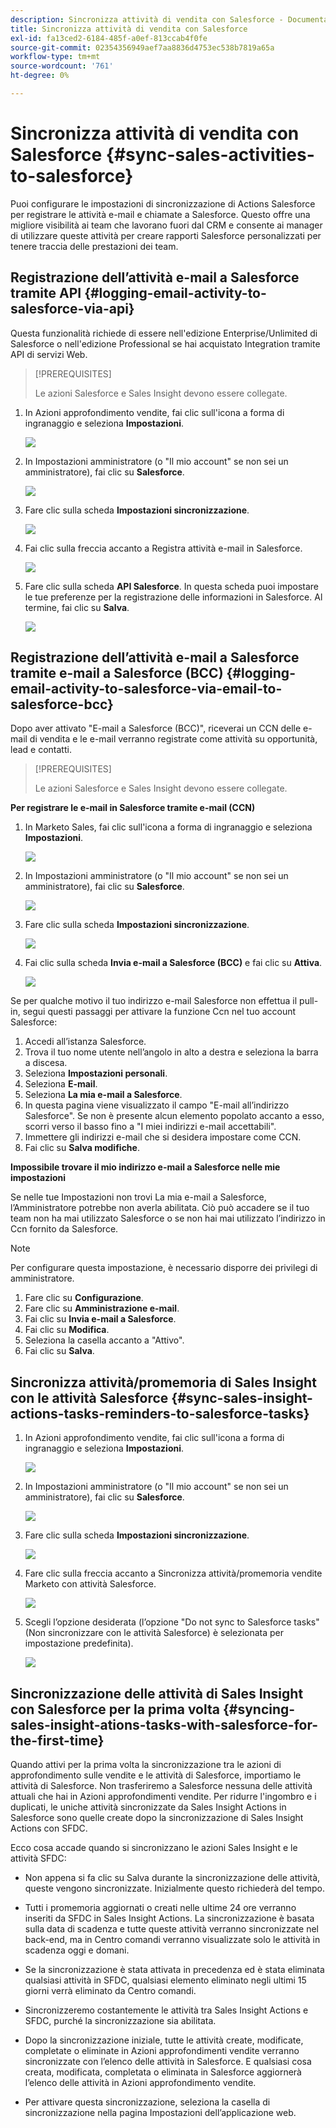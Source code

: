 ```yaml
---
description: Sincronizza attività di vendita con Salesforce - Documentazione Marketo - Documentazione del prodotto
title: Sincronizza attività di vendita con Salesforce
exl-id: fa13ced2-6184-485f-a0ef-813ccab4f0fe
source-git-commit: 02354356949aef7aa8836d4753ec538b7819a65a
workflow-type: tm+mt
source-wordcount: '761'
ht-degree: 0%

---
```


# Sincronizza attività di vendita con Salesforce {#sync-sales-activities-to-salesforce}

Puoi configurare le impostazioni di sincronizzazione di Actions Salesforce per registrare le attività e-mail e chiamate a Salesforce. Questo offre una migliore visibilità ai team che lavorano fuori dal CRM e consente ai manager di utilizzare queste attività per creare rapporti Salesforce personalizzati per tenere traccia delle prestazioni dei team.

## Registrazione dell’attività e-mail a Salesforce tramite API {#logging-email-activity-to-salesforce-via-api}

Questa funzionalità richiede di essere nell&#39;edizione Enterprise/Unlimited di Salesforce o nell&#39;edizione Professional se hai acquistato Integration tramite API di servizi Web.

>[!PREREQUISITES]
>
>Le azioni Salesforce e Sales Insight devono essere collegate.

1. In Azioni approfondimento vendite, fai clic sull&#39;icona a forma di ingranaggio e seleziona **Impostazioni**.

   ![](assets/sync-sales-activities-to-salesforce-1.png)

1. In Impostazioni amministratore (o &quot;Il mio account&quot; se non sei un amministratore), fai clic su **Salesforce**.

   ![](assets/sync-sales-activities-to-salesforce-2.png)

1. Fare clic sulla scheda **Impostazioni sincronizzazione**.

   ![](assets/sync-sales-activities-to-salesforce-3.png)

1. Fai clic sulla freccia accanto a Registra attività e-mail in Salesforce.

   ![](assets/sync-sales-activities-to-salesforce-4.png)

1. Fare clic sulla scheda **API Salesforce**. In questa scheda puoi impostare le tue preferenze per la registrazione delle informazioni in Salesforce. Al termine, fai clic su **Salva**.

   ![](assets/sync-sales-activities-to-salesforce-5.png)

## Registrazione dell’attività e-mail a Salesforce tramite e-mail a Salesforce (BCC) {#logging-email-activity-to-salesforce-via-email-to-salesforce-bcc}

Dopo aver attivato &quot;E-mail a Salesforce (BCC)&quot;, riceverai un CCN delle e-mail di vendita e le e-mail verranno registrate come attività su opportunità, lead e contatti.

>[!PREREQUISITES]
>
>Le azioni Salesforce e Sales Insight devono essere collegate.

**Per registrare le e-mail in Salesforce tramite e-mail (CCN)**

1. In Marketo Sales, fai clic sull&#39;icona a forma di ingranaggio e seleziona **Impostazioni**.

   ![](assets/sync-sales-activities-to-salesforce-6.png)

1. In Impostazioni amministratore (o &quot;Il mio account&quot; se non sei un amministratore), fai clic su **Salesforce**.

   ![](assets/sync-sales-activities-to-salesforce-7.png)

1. Fare clic sulla scheda **Impostazioni sincronizzazione**.

   ![](assets/sync-sales-activities-to-salesforce-8.png)

1. Fai clic sulla scheda **Invia e-mail a Salesforce (BCC)** e fai clic su **Attiva**.

   ![](assets/sync-sales-activities-to-salesforce-9.png)

Se per qualche motivo il tuo indirizzo e-mail Salesforce non effettua il pull-in, segui questi passaggi per attivare la funzione Ccn nel tuo account Salesforce:

1. Accedi all’istanza Salesforce.
1. Trova il tuo nome utente nell’angolo in alto a destra e seleziona la barra a discesa.
1. Seleziona **Impostazioni personali**.
1. Seleziona **E-mail**.
1. Seleziona **La mia e-mail a Salesforce**.
1. In questa pagina viene visualizzato il campo &quot;E-mail all’indirizzo Salesforce&quot;. Se non è presente alcun elemento popolato accanto a esso, scorri verso il basso fino a &quot;I miei indirizzi e-mail accettabili&quot;.
1. Immettere gli indirizzi e-mail che si desidera impostare come CCN.
1. Fai clic su **Salva modifiche**.

**Impossibile trovare il mio indirizzo e-mail a Salesforce nelle mie impostazioni**

Se nelle tue Impostazioni non trovi La mia e-mail a Salesforce, l’Amministratore potrebbe non averla abilitata. Ciò può accadere se il tuo team non ha mai utilizzato Salesforce o se non hai mai utilizzato l’indirizzo in Ccn fornito da Salesforce.

>[!NOTE]
>
>Per configurare questa impostazione, è necessario disporre dei privilegi di amministratore.

1. Fare clic su **Configurazione**.
1. Fare clic su **Amministrazione e-mail**.
1. Fai clic su **Invia e-mail a Salesforce**.
1. Fai clic su **Modifica**.
1. Seleziona la casella accanto a &quot;Attivo&quot;.
1. Fai clic su **Salva**.

## Sincronizza attività/promemoria di Sales Insight con le attività Salesforce {#sync-sales-insight-actions-tasks-reminders-to-salesforce-tasks}

1. In Azioni approfondimento vendite, fai clic sull&#39;icona a forma di ingranaggio e seleziona **Impostazioni**.

   ![](assets/sync-sales-activities-to-salesforce-10.png)

1. In Impostazioni amministratore (o &quot;Il mio account&quot; se non sei un amministratore), fai clic su **Salesforce**.

   ![](assets/sync-sales-activities-to-salesforce-11.png)

1. Fare clic sulla scheda **Impostazioni sincronizzazione**.

   ![](assets/sync-sales-activities-to-salesforce-12.png)

1. Fare clic sulla freccia accanto a Sincronizza attività/promemoria vendite Marketo con attività Salesforce.

   ![](assets/sync-sales-activities-to-salesforce-13.png)

1. Scegli l’opzione desiderata (l’opzione &quot;Do not sync to Salesforce tasks&quot; (Non sincronizzare con le attività Salesforce) è selezionata per impostazione predefinita).

   ![](assets/sync-sales-activities-to-salesforce-14.png)

## Sincronizzazione delle attività di Sales Insight con Salesforce per la prima volta {#syncing-sales-insight-ations-tasks-with-salesforce-for-the-first-time}

Quando attivi per la prima volta la sincronizzazione tra le azioni di approfondimento sulle vendite e le attività di Salesforce, importiamo le attività di Salesforce. Non trasferiremo a Salesforce nessuna delle attività attuali che hai in Azioni approfondimenti vendite. Per ridurre l&#39;ingombro e i duplicati, le uniche attività sincronizzate da Sales Insight Actions in Salesforce sono quelle create dopo la sincronizzazione di Sales Insight Actions con SFDC.

Ecco cosa accade quando si sincronizzano le azioni Sales Insight e le attività SFDC:

* Non appena si fa clic su Salva durante la sincronizzazione delle attività, queste vengono sincronizzate. Inizialmente questo richiederà del tempo.

* Tutti i promemoria aggiornati o creati nelle ultime 24 ore verranno inseriti da SFDC in Sales Insight Actions. La sincronizzazione è basata sulla data di scadenza e tutte queste attività verranno sincronizzate nel back-end, ma in Centro comandi verranno visualizzate solo le attività in scadenza oggi e domani.

* Se la sincronizzazione è stata attivata in precedenza ed è stata eliminata qualsiasi attività in SFDC, qualsiasi elemento eliminato negli ultimi 15 giorni verrà eliminato da Centro comandi.

* Sincronizzeremo costantemente le attività tra Sales Insight Actions e SFDC, purché la sincronizzazione sia abilitata.

* Dopo la sincronizzazione iniziale, tutte le attività create, modificate, completate o eliminate in Azioni approfondimenti vendite verranno sincronizzate con l’elenco delle attività in Salesforce. E qualsiasi cosa creata, modificata, completata o eliminata in Salesforce aggiornerà l’elenco delle attività in Azioni approfondimento vendite.

* Per attivare questa sincronizzazione, seleziona la casella di sincronizzazione nella pagina Impostazioni dell’applicazione web.
